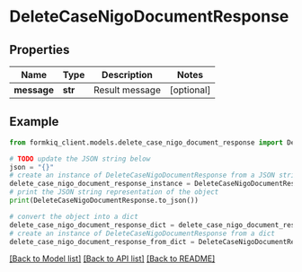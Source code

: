 # DeleteCaseNigoDocumentResponse


## Properties

Name | Type | Description | Notes
------------ | ------------- | ------------- | -------------
**message** | **str** | Result message | [optional] 

## Example

```python
from formkiq_client.models.delete_case_nigo_document_response import DeleteCaseNigoDocumentResponse

# TODO update the JSON string below
json = "{}"
# create an instance of DeleteCaseNigoDocumentResponse from a JSON string
delete_case_nigo_document_response_instance = DeleteCaseNigoDocumentResponse.from_json(json)
# print the JSON string representation of the object
print(DeleteCaseNigoDocumentResponse.to_json())

# convert the object into a dict
delete_case_nigo_document_response_dict = delete_case_nigo_document_response_instance.to_dict()
# create an instance of DeleteCaseNigoDocumentResponse from a dict
delete_case_nigo_document_response_from_dict = DeleteCaseNigoDocumentResponse.from_dict(delete_case_nigo_document_response_dict)
```
[[Back to Model list]](../README.md#documentation-for-models) [[Back to API list]](../README.md#documentation-for-api-endpoints) [[Back to README]](../README.md)


